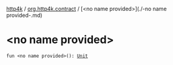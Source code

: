 [http4k](../index.md) / [org.http4k.contract](index.md) / [&lt;no name provided&gt;](./-no name provided-.md)

# &lt;no name provided&gt;

`fun <no name provided>(): `[`Unit`](https://kotlinlang.org/api/latest/jvm/stdlib/kotlin/-unit/index.html)